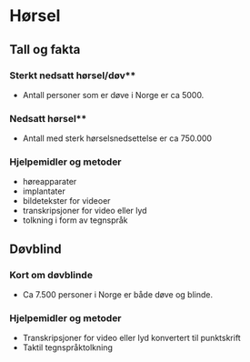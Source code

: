 # Hørsel
## Tall og fakta
### Sterkt nedsatt hørsel/døv**
- Antall personer som er døve i Norge er ca 5000.

### Nedsatt hørsel**
- Antall med sterk hørselsnedsettelse er ca 750.000

### Hjelpemidler og metoder
- høreapparater
- implantater
- bildetekster for videoer
- transkripsjoner for video eller lyd
- tolkning i form av tegnspråk

## Døvblind <span id="døvblind"></span>
### Kort om døvblinde
- Ca 7.500 personer i Norge er både døve og blinde.
### Hjelpemidler og metoder
- Transkripsjoner for video eller lyd konvertert til punktskrift
- Taktil tegnspråktolkning
